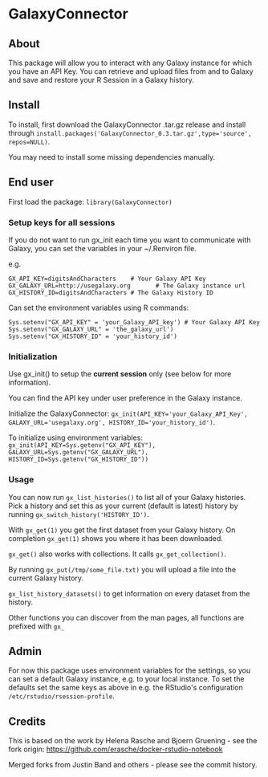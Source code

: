 # GalaxyConnector #

## About ##

This package will allow you to interact with any Galaxy instance for which you 
have an API Key. You can retrieve and upload files from and to Galaxy and save 
and restore your R Session in a Galaxy history.


## Install ##

To install, first download the GalaxyConnector .tar.gz release and install through `install.packages('GalaxyConnector_0.3.tar.gz',type='source',
repos=NULL)`.

You may need to install some missing dependencies manually.

## End user ##

First load the package: `library(GalaxyConnector)`

### Setup keys for all sessions ###

If you do not want to run gx_init each time you want to communicate with Galaxy,
you can set the variables in your ~/.Renviron file. 

e.g.

    GX_API_KEY=digitsAndCharacters    # Your Galaxy API Key
    GX_GALAXY_URL=http://usegalaxy.org       # The Galaxy instance url
    GX_HISTORY_ID=digitsAndCharacters # The Galaxy History ID

Can set the environment variables using R commands:

    Sys.setenv("GX_API_KEY" = 'your_Galaxy_API_key') # Your Galaxy API Key
    Sys.setenv("GX_GALAXY_URL" = 'the_galaxy_url')
    Sys.setenv("GX_HISTORY_ID" = 'your_history_id')

### Initialization ###

Use gx_init() to setup the **current session** only (see below for more information).

You can find the API key under user preference in the Galaxy instance.

Initialize the GalaxyConnector: `gx_init(API_KEY='your_Galaxy_API_Key', GALAXY_URL='usegalaxy.org', HISTORY_ID='your_history_id')`.

To initialize using environment variables: `gx_init(API_KEY=Sys.getenv("GX_API_KEY"), GALAXY_URL=Sys.getenv("GX_GALAXY_URL"), HISTORY_ID=Sys.getenv("GX_HISTORY_ID"))`

### Usage ###

You can now run `gx_list_histories()` to list all of your Galaxy
histories. Pick a history and set this as your current (default is latest)
history by running `gx_switch_history('HISTORY_ID')`.

With `gx_get(1)` you get the first dataset from your Galaxy history. On completion `gx_get(1)` shows you where it has been downloaded.

`gx_get()` also works with collections. It calls `gx_get_collection()`.

By running `gx_put(/tmp/some_file.txt)` you will upload a file into
the current Galaxy history.

`gx_list_history_datasets()` to get information on every dataset from the history.

Other functions you can discover from the man pages, all functions are prefixed
with `gx_`

## Admin ##

For now this package uses environment variables for the settings, so you can set
a default Galaxy instance, e.g. to your local instance. To set the defaults set
the same keys as above in e.g. the RStudio's configuration
`/etc/rstudio/rsession-profile`.

## Credits ##

This is based on the work by Helena Rasche and Bjoern Gruening - see the fork origin:
https://github.com/erasche/docker-rstudio-notebook

Merged forks from Justin Band and others - please see the commit history.
